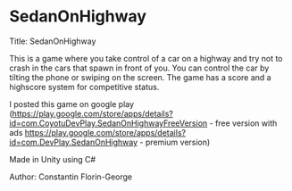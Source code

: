 # SedanOnHighway
Title: SedanOnHighway

This is a game where you take control of a car on a highway and try not to crash in the cars that spawn in front of you.
You can control the car by tilting the phone or swiping on the screen.
The game has a score and a highscore system for competitive status.

I posted this game on google play (https://play.google.com/store/apps/details?id=com.CoyotuDevPlay.SedanOnHighwayFreeVersion - free version with ads https://play.google.com/store/apps/details?id=com.DevPlay.SedanOnHighway - premium version)

Made in Unity using C#

Author: Constantin Florin-George

